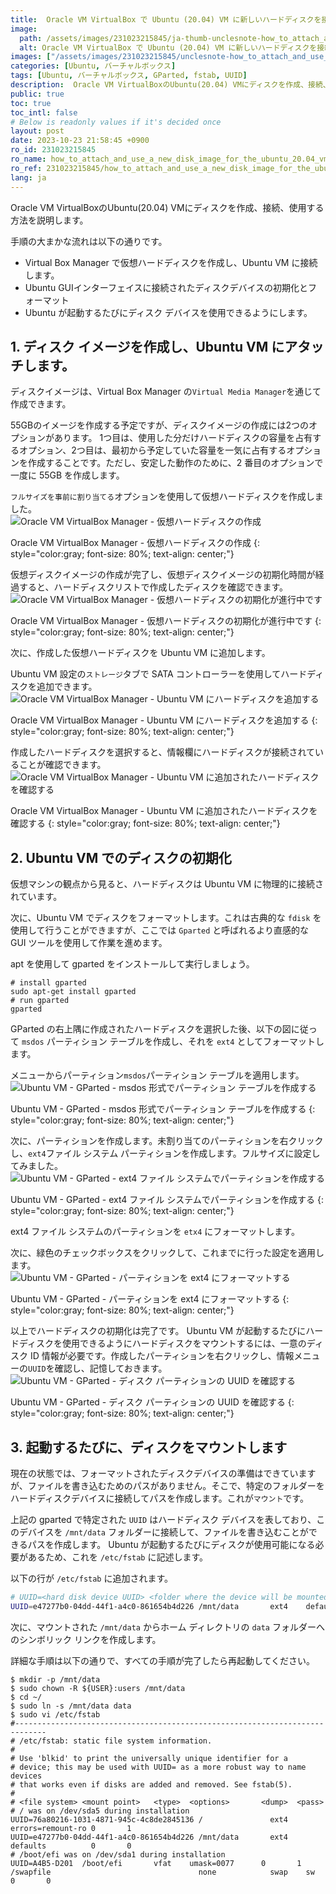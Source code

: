 ```yaml
---
title:  Oracle VM VirtualBox で Ubuntu (20.04) VM に新しいハードディスクを接続して使用する方法
image:
  path: /assets/images/231023215845/ja-thumb-unclesnote-how_to_attach_and_use_a_new_disk_image_for_the_ubuntu_20.04_vm_in_oracle_vm_virtualbox.png
  alt: Oracle VM VirtualBox で Ubuntu (20.04) VM に新しいハードディスクを接続して使用する方法
images: ["/assets/images/231023215845/unclesnote-how_to_attach_and_use_a_new_disk_image_for_the_ubuntu_20.04_vm_in_oracle_vm_virtualbox-oracle_vm_virtualbox_manager-create_virtual_hard_disk.png", "/assets/images/231023215845/unclesnote-how_to_attach_and_use_a_new_disk_image_for_the_ubuntu_20.04_vm_in_oracle_vm_virtualbox-oracle_vm_virtualbox_manager-virtual_hard_disk_initialization_in_progress.png", "/assets/images/231023215845/unclesnote-how_to_attach_and_use_a_new_disk_image_for_the_ubuntu_20.04_vm_in_oracle_vm_virtualbox-oracle_vm_virtualbox_manager-add_hard_disk_to_ubuntu_vm.png", "/assets/images/231023215845/unclesnote-how_to_attach_and_use_a_new_disk_image_for_the_ubuntu_20.04_vm_in_oracle_vm_virtualbox-oracle_vm_virtualbox_manager-check_hard_disks_added_to_ubuntu_vm.png", "/assets/images/231023215845/unclesnote-how_to_attach_and_use_a_new_disk_image_for_the_ubuntu_20.04_vm_in_oracle_vm_virtualbox-ubuntu_vm-gparted-create_partition_table_in_msdos_format.png", "/assets/images/231023215845/unclesnote-how_to_attach_and_use_a_new_disk_image_for_the_ubuntu_20.04_vm_in_oracle_vm_virtualbox-ubuntu_vm-gparted-create_partition_with_ext4_file_system.png", "/assets/images/231023215845/unclesnote-how_to_attach_and_use_a_new_disk_image_for_the_ubuntu_20.04_vm_in_oracle_vm_virtualbox-ubuntu_vm-gparted-format_partition_to_ext4.png", "/assets/images/231023215845/unclesnote-how_to_attach_and_use_a_new_disk_image_for_the_ubuntu_20.04_vm_in_oracle_vm_virtualbox-ubuntu_vm-gparted-check_uuid_of_disk_partition.png"]
categories: [Ubuntu, バーチャルボックス]
tags: [Ubuntu, バーチャルボックス, GParted, fstab, UUID]
description:  Oracle VM VirtualBoxのUbuntu(20.04) VMにディスクを作成、接続、使用する方法を説明します。手順の大まかな流れは以下の通りです。
public: true
toc: true
toc_intl: false
# Below is readonly values if it's decided once
layout: post
date: 2023-10-23 21:58:45 +0900
ro_id: 231023215845
ro_name: how_to_attach_and_use_a_new_disk_image_for_the_ubuntu_20.04_vm_in_oracle_vm_virtualbox
ro_ref: 231023215845/how_to_attach_and_use_a_new_disk_image_for_the_ubuntu_20.04_vm_in_oracle_vm_virtualbox
lang: ja
---
```

Oracle VM VirtualBoxのUbuntu(20.04) VMにディスクを作成、接続、使用する方法を説明します。  

手順の大まかな流れは以下の通りです。  
- Virtual Box Manager で仮想ハードディスクを作成し、Ubuntu VM に接続します。
- Ubuntu GUIインターフェイスに接続されたディスクデバイスの初期化とフォーマット
- Ubuntu が起動するたびにディスク デバイスを使用できるようにします。

## 1. ディスク イメージを作成し、Ubuntu VM にアタッチします。
ディスクイメージは、Virtual Box Manager の`Virtual Media Manager`を通じて作成できます。  

55GBのイメージを作成する予定ですが、ディスクイメージの作成には2つのオプションがあります。 1つ目は、使用した分だけハードディスクの容量を占有するオプション、2つ目は、最初から予定していた容量を一気に占有するオプションを作成することです。ただし、安定した動作のために、2 番目のオプションで一度に 55GB を作成します。  

`フルサイズを事前に割り当てる`オプションを使用して仮想ハードディスクを作成しました。  
![Oracle VM VirtualBox Manager - 仮想ハードディスクの作成](/assets/images/231023215845/unclesnote-how_to_attach_and_use_a_new_disk_image_for_the_ubuntu_20.04_vm_in_oracle_vm_virtualbox-oracle_vm_virtualbox_manager-create_virtual_hard_disk.png)  

Oracle VM VirtualBox Manager - 仮想ハードディスクの作成
{: style="color:gray; font-size: 80%; text-align: center;"}

仮想ディスクイメージの作成が完了し、仮想ディスクイメージの初期化時間が経過すると、ハードディスクリストで作成したディスクを確認できます。  
![Oracle VM VirtualBox Manager - 仮想ハードディスクの初期化が進行中です](/assets/images/231023215845/unclesnote-how_to_attach_and_use_a_new_disk_image_for_the_ubuntu_20.04_vm_in_oracle_vm_virtualbox-oracle_vm_virtualbox_manager-virtual_hard_disk_initialization_in_progress.png)  

Oracle VM VirtualBox Manager - 仮想ハードディスクの初期化が進行中です
{: style="color:gray; font-size: 80%; text-align: center;"}

次に、作成した仮想ハー​​ドディスクを Ubuntu VM に追加します。  

Ubuntu VM 設定の`ストレージ`タブで SATA コントローラーを使用してハードディスクを追加できます。  
![Oracle VM VirtualBox Manager - Ubuntu VM にハードディスクを追加する](/assets/images/231023215845/unclesnote-how_to_attach_and_use_a_new_disk_image_for_the_ubuntu_20.04_vm_in_oracle_vm_virtualbox-oracle_vm_virtualbox_manager-add_hard_disk_to_ubuntu_vm.png)  

Oracle VM VirtualBox Manager - Ubuntu VM にハードディスクを追加する
{: style="color:gray; font-size: 80%; text-align: center;"}

作成したハードディスクを選択すると、情報欄にハードディスクが接続されていることが確認できます。  
![Oracle VM VirtualBox Manager - Ubuntu VM に追加されたハードディスクを確認する](/assets/images/231023215845/unclesnote-how_to_attach_and_use_a_new_disk_image_for_the_ubuntu_20.04_vm_in_oracle_vm_virtualbox-oracle_vm_virtualbox_manager-check_hard_disks_added_to_ubuntu_vm.png)  

Oracle VM VirtualBox Manager - Ubuntu VM に追加されたハードディスクを確認する
{: style="color:gray; font-size: 80%; text-align: center;"}

## 2. Ubuntu VM でのディスクの初期化
仮想マシンの観点から見ると、ハードディスクは Ubuntu VM に物理的に接続されています。  

次に、Ubuntu VM でディスクをフォーマットします。これは古典的な `fdisk` を使用して行うことができますが、ここでは `Gparted` と呼ばれるより直感的な GUI ツールを使用して作業を進めます。  

apt を使用して gparted をインストールして実行しましょう。  

```shell
# install gparted
sudo apt-get install gparted
# run gparted
gparted
```
GParted の右上隅に作成されたハードディスクを選択した後、以下の図に従って `msdos` パーティション テーブルを作成し、それを `ext4` としてフォーマットします。  

メニューからパーティション`msdos`パーティション テーブルを適用します。  
![Ubuntu VM - GParted - msdos 形式でパーティション テーブルを作成する](/assets/images/231023215845/unclesnote-how_to_attach_and_use_a_new_disk_image_for_the_ubuntu_20.04_vm_in_oracle_vm_virtualbox-ubuntu_vm-gparted-create_partition_table_in_msdos_format.png)  

Ubuntu VM - GParted - msdos 形式でパーティション テーブルを作成する
{: style="color:gray; font-size: 80%; text-align: center;"}

次に、パーティションを作成します。未割り当てのパーティションを右クリックし、`ext4`ファイル システム パーティションを作成します。フルサイズに設定してみました。  
![Ubuntu VM - GParted - ext4 ファイル システムでパーティションを作成する](/assets/images/231023215845/unclesnote-how_to_attach_and_use_a_new_disk_image_for_the_ubuntu_20.04_vm_in_oracle_vm_virtualbox-ubuntu_vm-gparted-create_partition_with_ext4_file_system.png)  

Ubuntu VM - GParted - ext4 ファイル システムでパーティションを作成する
{: style="color:gray; font-size: 80%; text-align: center;"}

ext4 ファイル システムのパーティションを `etx4` にフォーマットします。  

次に、緑色のチェックボックスをクリックして、これまでに行った設定を適用します。  
![Ubuntu VM - GParted - パーティションを ext4 にフォーマットする](/assets/images/231023215845/unclesnote-how_to_attach_and_use_a_new_disk_image_for_the_ubuntu_20.04_vm_in_oracle_vm_virtualbox-ubuntu_vm-gparted-format_partition_to_ext4.png)  

Ubuntu VM - GParted - パーティションを ext4 にフォーマットする
{: style="color:gray; font-size: 80%; text-align: center;"}

以上でハードディスクの初期化は完了です。 Ubuntu VM が起動するたびにハードディスクを使用できるようにハードディスクをマウントするには、一意のディスク ID 情報が必要です。作成したパーティションを右クリックし、情報メニューの`UUID`を確認し、記憶しておきます。  
![Ubuntu VM - GParted - ディスク パーティションの UUID を確認する](/assets/images/231023215845/unclesnote-how_to_attach_and_use_a_new_disk_image_for_the_ubuntu_20.04_vm_in_oracle_vm_virtualbox-ubuntu_vm-gparted-check_uuid_of_disk_partition.png)  

Ubuntu VM - GParted - ディスク パーティションの UUID を確認する
{: style="color:gray; font-size: 80%; text-align: center;"}

## 3. 起動するたびに、ディスクをマウントします
現在の状態では、フォーマットされたディスクデバイスの準備はできていますが、ファイルを書き込むためのパスがありません。そこで、特定のフォルダーをハードディスクデバイスに接続してパスを作成します。これが`マウント`です。  

上記の gparted で特定された `UUID` はハードディスク デバイスを表しており、このデバイスを `/mnt/data` フォルダーに接続して、ファイルを書き込むことができるパスを作成します。 Ubuntu が起動するたびにディスクが使用可能になる必要があるため、これを `/etc/fstab` に記述します。  

以下の行が `/etc/fstab` に追加されます。  

```bash
# UUID=<hard disk device UUID> <folder where the device will be mounted> ext4    defaults          0       0 
UUID=e47277b0-04dd-44f1-a4c0-861654b4d226 /mnt/data       ext4    defaults          0       0 
```
次に、マウントされた `/mnt/data` からホーム ディレクトリの `data` フォルダーへのシンボリック リンクを作成します。  

詳細な手順は以下の通りで、すべての手順が完了したら再起動してください。  

```shell
$ mkdir -p /mnt/data
$ sudo chown -R ${USER}:users /mnt/data
$ cd ~/
$ sudo ln -s /mnt/data data
$ sudo vi /etc/fstab  
#-----------------------------------------------------------------------------
# /etc/fstab: static file system information.
#
# Use 'blkid' to print the universally unique identifier for a
# device; this may be used with UUID= as a more robust way to name devices
# that works even if disks are added and removed. See fstab(5).
#
# <file system> <mount point>   <type>  <options>       <dump>  <pass>
# / was on /dev/sda5 during installation
UUID=76a80216-1031-4871-945c-4c8de2845136 /               ext4    errors=remount-ro 0       1
UUID=e47277b0-04dd-44f1-a4c0-861654b4d226 /mnt/data       ext4    defaults          0       0 
# /boot/efi was on /dev/sda1 during installation
UUID=A4B5-D201  /boot/efi       vfat    umask=0077      0       1
/swapfile                                 none            swap    sw              0       0
```
